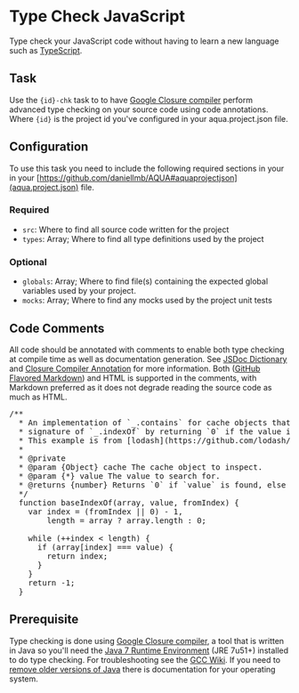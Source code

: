 # Type Check JavaScript

Type check your JavaScript code without having to learn a new language such as [TypeScript](http://www.typescriptlang.org/).

## Task

Use the `{id}-chk` task to to have [Google Closure compiler](https://github.com/google/closure-compiler) perform advanced type checking on your source code using code annotations. Where `{id}` is the project id you've configured in your aqua.project.json file.

## Configuration

To use this task you need to include the following required sections in your in your [https://github.com/daniellmb/AQUA#aquaprojectjson](aqua.project.json) file.

### Required

* `src`: Where to find all source code written for the project
* `types`: Array; Where to find all type definitions used by the project

### Optional

* `globals`: Array; Where to find file(s) containing the expected global variables used by your project.
* `mocks`: Array; Where to find any mocks used by the project unit tests

## Code Comments

All code should be annotated with comments to enable both type checking at compile time as well as documentation generation. See [JSDoc Dictionary](http://usejsdoc.org/) and [Closure Compiler Annotation](https://developers.google.com/closure/compiler/docs/js-for-compiler) for more information. Both ([GitHub Flavored Markdown](http://github.github.com/github-flavored-markdown/)) and HTML is supported in the comments, with Markdown preferred as it does not degrade reading the source code as much as HTML.

<pre class="sunlight-highlight-javascript">
/**
  * An implementation of `_.contains` for cache objects that mimics the return
  * signature of `_.indexOf` by returning `0` if the value is found, else `-1`.
  * This example is from [lodash](https://github.com/lodash/lodash/blob/master/lodash.js#L273).
  *
  * @private
  * @param {Object} cache The cache object to inspect.
  * @param {*} value The value to search for.
  * @returns {number} Returns `0` if `value` is found, else `-1`.
  */
  function baseIndexOf(array, value, fromIndex) {
    var index = (fromIndex || 0) - 1,
        length = array ? array.length : 0;

    while (++index &lt; length) {
      if (array[index] === value) {
        return index;
      }
    }
    return -1;
  }
</pre>

## Prerequisite

Type checking is done using [Google Closure compiler](https://github.com/google/closure-compiler), a tool that is written in Java so you'll need the [Java 7 Runtime Environment](http://www.oracle.com/technetwork/java/javase/downloads/jre7-downloads-1880261.html) (JRE 7u51+) installed to do type checking. For troubleshooting see the [GCC Wiki](https://github.com/google/closure-compiler/wiki). If you need to [remove older versions of Java](https://www.java.com/en/download/faq/remove_olderversions.xml) there is documentation for your operating system.